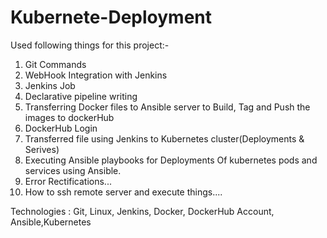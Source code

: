 # Kubernete-Deployment

Used following things for this project:-  
1. Git Commands   
2. WebHook Integration with Jenkins  
3. Jenkins Job  
4. Declarative pipeline writing    
5. Transferring Docker files to Ansible server to Build, Tag and Push the images to dockerHub  
6. DockerHub Login  
7. Transferred file using Jenkins to Kubernetes cluster(Deployments & Serives)  
8. Executing Ansible playbooks for Deployments Of kubernetes pods and services using Ansible.  
9. Error Rectifications...  
10. How to ssh remote server and execute things....  

Technologies : Git, Linux, Jenkins, Docker, DockerHub Account, Ansible,Kubernetes   
